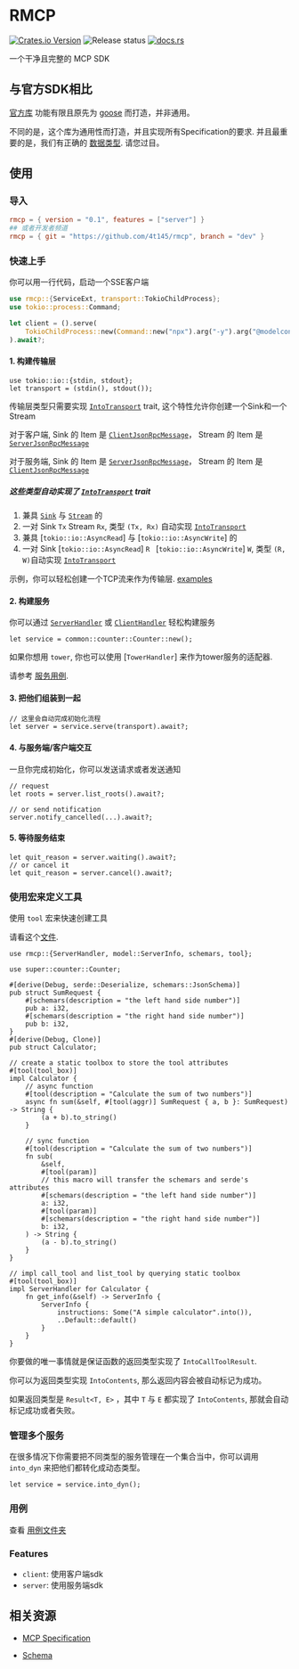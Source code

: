 # RMCP
[![Crates.io Version](https://img.shields.io/crates/v/rmcp)](https://crates.io/crates/rmcp)
![Release status](https://github.com/4t145/rmcp/actions/workflows/release.yml/badge.svg)
[![docs.rs](https://img.shields.io/docsrs/rmcp)](https://docs.rs/rmcp/latest/rmcp)

一个干净且完整的 MCP SDK

## 与官方SDK相比

[官方库](https://github.com/modelcontextprotocol/rust-sdk/pulls) 功能有限且原先为 [goose](https://github.com/block/goose) 而打造，并非通用。

不同的是，这个库为通用性而打造，并且实现所有Specification的要求. 并且最重要的是，我们有正确的 [数据类型](crates/rmcp/src/model.rs). 请您过目。

## 使用

### 导入
```toml
rmcp = { version = "0.1", features = ["server"] }
## 或者开发者频道
rmcp = { git = "https://github.com/4t145/rmcp", branch = "dev" }
```

### 快速上手
你可以用一行代码，启动一个SSE客户端
```rust
use rmcp::{ServiceExt, transport::TokioChildProcess};
use tokio::process::Command;

let client = ().serve(
    TokioChildProcess::new(Command::new("npx").arg("-y").arg("@modelcontextprotocol/server-everything"))?
).await?;
```

#### 1. 构建传输层

```rust, ignore
use tokio::io::{stdin, stdout};
let transport = (stdin(), stdout());
```

传输层类型只需要实现 [`IntoTransport`](crate::transport::IntoTransport) trait, 这个特性允许你创建一个Sink和一个Stream

对于客户端, Sink 的 Item 是 [`ClientJsonRpcMessage`](crate::model::ClientJsonRpcMessage)， Stream 的 Item 是 [`ServerJsonRpcMessage`](crate::model::ServerJsonRpcMessage)

对于服务端, Sink 的 Item 是 [`ServerJsonRpcMessage`](crate::model::ServerJsonRpcMessage)， Stream 的 Item 是 [`ClientJsonRpcMessage`](crate::model::ClientJsonRpcMessage)

##### 这些类型自动实现了 [`IntoTransport`](crate::transport::IntoTransport) trait
1. 兼具 [`Sink`](futures::Sink) 与 [`Stream`](futures::Stream) 的
2. 一对 Sink `Tx` Stream `Rx`, 类型 `(Tx, Rx)` 自动实现 [`IntoTransport`](crate::transport::IntoTransport)
3. 兼具 [`tokio::io::AsyncRead`] 与 [`tokio::io::AsyncWrite`] 的
4. 一对 Sink [`tokio::io::AsyncRead`] `R ` [`tokio::io::AsyncWrite`] `W`, 类型 `(R, W)`自动实现 [`IntoTransport`](crate::transport::IntoTransport)

示例，你可以轻松创建一个TCP流来作为传输层. [examples](examples/README.md)

#### 2. 构建服务
你可以通过 [`ServerHandler`](crates/rmcp/src/handler/server.rs) 或 [`ClientHandler`](crates/rmcp/src/handler/client.rs) 轻松构建服务

```rust, ignore
let service = common::counter::Counter::new();
```

如果你想用 `tower`, 你也可以使用 [`TowerHandler`] 来作为tower服务的适配器.

请参考 [服务用例](examples/servers/src/common/counter.rs).

#### 3. 把他们组装到一起
```rust, ignore
// 这里会自动完成初始化流程
let server = service.serve(transport).await?;
```

#### 4. 与服务端/客户端交互
一旦你完成初始化，你可以发送请求或者发送通知

```rust, ignore
// request 
let roots = server.list_roots().await?;

// or send notification
server.notify_cancelled(...).await?;
```

#### 5. 等待服务结束
```rust, ignore
let quit_reason = server.waiting().await?;
// or cancel it
let quit_reason = server.cancel().await?;
```

### 使用宏来定义工具
使用 `tool` 宏来快速创建工具

请看这个[文件](examples/servers/src/common/calculator.rs).
```rust, ignore
use rmcp::{ServerHandler, model::ServerInfo, schemars, tool};

use super::counter::Counter;

#[derive(Debug, serde::Deserialize, schemars::JsonSchema)]
pub struct SumRequest {
    #[schemars(description = "the left hand side number")]
    pub a: i32,
    #[schemars(description = "the right hand side number")]
    pub b: i32,
}
#[derive(Debug, Clone)]
pub struct Calculator;

// create a static toolbox to store the tool attributes
#[tool(tool_box)]
impl Calculator {
    // async function
    #[tool(description = "Calculate the sum of two numbers")]
    async fn sum(&self, #[tool(aggr)] SumRequest { a, b }: SumRequest) -> String {
        (a + b).to_string()
    }

    // sync function
    #[tool(description = "Calculate the sum of two numbers")]
    fn sub(
        &self,
        #[tool(param)]
        // this macro will transfer the schemars and serde's attributes
        #[schemars(description = "the left hand side number")]
        a: i32,
        #[tool(param)]
        #[schemars(description = "the right hand side number")]
        b: i32,
    ) -> String {
        (a - b).to_string()
    }
}

// impl call_tool and list_tool by querying static toolbox
#[tool(tool_box)]
impl ServerHandler for Calculator {
    fn get_info(&self) -> ServerInfo {
        ServerInfo {
            instructions: Some("A simple calculator".into()),
            ..Default::default()
        }
    }
}

```
你要做的唯一事情就是保证函数的返回类型实现了 `IntoCallToolResult`.

你可以为返回类型实现 `IntoContents`, 那么返回内容会被自动标记为成功。

如果返回类型是  `Result<T, E>` ，其中 `T` 与 `E` 都实现了 `IntoContents`, 那就会自动标记成功或者失败。

### 管理多个服务
在很多情况下你需要把不同类型的服务管理在一个集合当中，你可以调用 `into_dyn` 来把他们都转化成动态类型。
```rust, ignore
let service = service.into_dyn();
```


### 用例
查看 [用例文件夹](examples/README.md)

### Features
- `client`: 使用客户端sdk
- `server`: 使用服务端sdk


## 相关资源
- [MCP Specification](https://spec.modelcontextprotocol.io/specification/2024-11-05/)

- [Schema](https://github.com/modelcontextprotocol/specification/blob/main/schema/2024-11-05/schema.ts)
